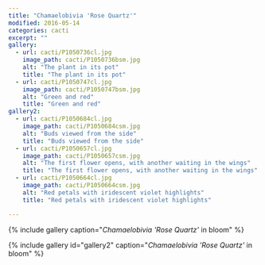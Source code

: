 ```yaml
---
title: "Chamaelobivia 'Rose Quartz'"
modified: 2016-05-14
categories: cacti
excerpt: ""
gallery:
  - url: cacti/P1050736cl.jpg
    image_path: cacti/P1050736bsm.jpg
    alt: "The plant in its pot"
    title: "The plant in its pot"
  - url: cacti/P1050747cl.jpg
    image_path: cacti/P1050747bsm.jpg
    alt: "Green and red"
    title: "Green and red"
gallery2:    
  - url: cacti/P1050684cl.jpg
    image_path: cacti/P1050684csm.jpg
    alt: "Buds viewed from the side"
    title: "Buds viewed from the side"
  - url: cacti/P1050657cl.jpg
    image_path: cacti/P1050657csm.jpg
    alt: "The first flower opens, with another waiting in the wings"
    title: "The first flower opens, with another waiting in the wings"
  - url: cacti/P1050664cl.jpg
    image_path: cacti/P1050664csm.jpg
    alt: "Red petals with iridescent violet highlights"
    title: "Red petals with iridescent violet highlights"    

---
```


{% include gallery caption="*Chamaelobivia 'Rose Quartz'* in bloom" %}

{% include gallery id="gallery2" caption="*Chamaelobivia 'Rose Quartz'* in bloom" %}
